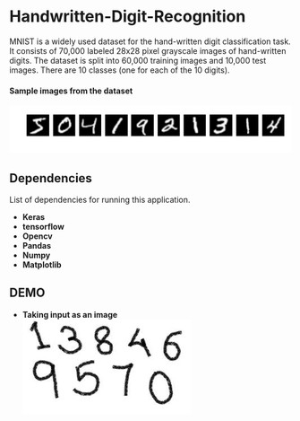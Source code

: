# Handwritten-Digit-Recognition
MNIST is a widely used dataset for the hand-written digit classification task. It consists of 70,000 labeled 28x28 pixel grayscale images of hand-written digits. The dataset is split into 60,000 training images and 10,000 test images. There are 10 classes (one for each of the 10 digits).

#### Sample images from the dataset
![mnist](https://github.com/mayanksharma019/Handwritten-Digit-Recognition/blob/master/Images/mnist.png)

## Dependencies
List of dependencies for running this application.
 * **Keras**
 * **tensorflow**
 * **Opencv**
 * **Pandas**
 * **Numpy**
 * **Matplotlib**
 
 ## DEMO
 
  * **Taking input as an image**<br />
   ![image1](https://github.com/mayanksharma019/Handwritten-Digit-Recognition/blob/master/Images/3.jpg)
 
 
